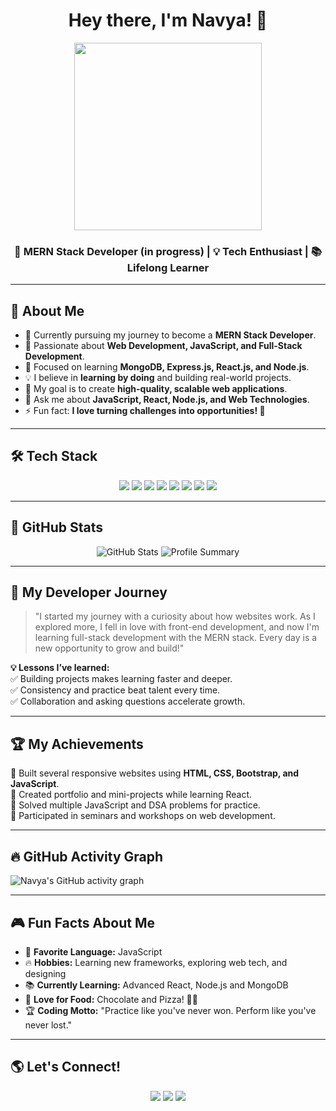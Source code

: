 <h1 align="center">Hey there, I'm Navya! 👋</h1>


 <p align="center">
  <img src="https://media1.giphy.com/media/v1.Y2lkPTc5MGI3NjExNm8xa2p1M2F1MmI0b3FpZTh5OG96Z3J0bXoyaWRrOHdhOGFrend2eSZlcD12MV9pbnRlcm5hbF9naWZfYnlfaWQmY3Q9Zw/scZPhLqaVOM1qG4lT9/giphy.gif" width="300" height="300">
</p>

<h3 align="center">🚀 MERN Stack Developer (in progress) | 💡 Tech Enthusiast | 📚 Lifelong Learner</h3>

---

## 🌟 **About Me**
- 🔭 Currently pursuing my journey to become a **MERN Stack Developer**.  
- 🌱 Passionate about **Web Development, JavaScript, and Full-Stack Development**.  
- 🚀 Focused on learning **MongoDB, Express.js, React.js, and Node.js**.  
- 💡 I believe in **learning by doing** and building real-world projects.  
- 🎯 My goal is to create **high-quality, scalable web applications**.  
- 💬 Ask me about **JavaScript, React, Node.js, and Web Technologies**.  
- ⚡ Fun fact: **I love turning challenges into opportunities! 🌟**  

---

## 🛠️ **Tech Stack**
<p align="center">
  <img src="https://img.shields.io/badge/Code-HTML5-orange?style=for-the-badge&logo=html5&logoColor=white">
  <img src="https://img.shields.io/badge/Code-CSS3-blue?style=for-the-badge&logo=css3&logoColor=white">
  <img src="https://img.shields.io/badge/Code-JavaScript-yellow?style=for-the-badge&logo=javascript&logoColor=black">
  <img src="https://img.shields.io/badge/Framework-React-blue?style=for-the-badge&logo=react">
  <img src="https://img.shields.io/badge/Backend-Node.js-green?style=for-the-badge&logo=node.js">
  <img src="https://img.shields.io/badge/Framework-Express.js-black?style=for-the-badge&logo=express&logoColor=white">
  <img src="https://img.shields.io/badge/Database-MongoDB-green?style=for-the-badge&logo=mongodb">
  <img src="https://img.shields.io/badge/Tools-Git-black?style=for-the-badge&logo=git">
</p>

---

## 🚀 GitHub Stats
<p align="center">
  <img src="https://github-readme-stats.vercel.app/api?username=Navya-shaji&show_icons=true&theme=tokyonight" alt="GitHub Stats">
  
  <img src="https://github-profile-summary-cards.vercel.app/api/cards/profile-details?username=Navya-shaji&theme=tokyonight" alt="Profile Summary">
</p>

---

## 🎯 **My Developer Journey**
> "I started my journey with a curiosity about how websites work. As I explored more, I fell in love with front-end development, and now I'm learning full-stack development with the MERN stack. Every day is a new opportunity to grow and build!"

**💡 Lessons I’ve learned:**  
✅ Building projects makes learning faster and deeper.  
✅ Consistency and practice beat talent every time.  
✅ Collaboration and asking questions accelerate growth.  

---

## 🏆 **My Achievements**
🎯 Built several responsive websites using **HTML, CSS, Bootstrap, and JavaScript**.  
🎯 Created portfolio and mini-projects while learning React.  
🎯 Solved multiple JavaScript and DSA problems for practice.  
🎯 Participated in seminars and workshops on web development.  

---

## 🔥 **GitHub Activity Graph**
![Navya's GitHub activity graph](https://github-readme-activity-graph.vercel.app/graph?username=Navya-shaji&theme=tokyo-night)

---

## 🎮 **Fun Facts About Me**
- 🎯 **Favorite Language:** JavaScript  
- 🔥 **Hobbies:** Learning new frameworks, exploring web tech, and designing  
- 📚 **Currently Learning:** Advanced React, Node.js and MongoDB  
- 🍕 **Love for Food:** Chocolate and Pizza! 🍕🍫  
- 🏆 **Coding Motto:** "Practice like you've never won. Perform like you've never lost."  

---

## 🌎 **Let's Connect!**
<p align="center">
  <a href="www.linkedin.com/in/navya-shaji-b3b81b325"><img src="https://img.shields.io/badge/LinkedIn-blue?style=for-the-badge&logo=linkedin"></a>
  <a href="mailto:your-navyacshaji12@gmail.com"><img src="https://img.shields.io/badge/Email-red?style=for-the-badge&logo=gmail&logoColor=white"></a>
  <a href="https://github.com/Navya-shaji"><img src="https://img.shields.io/badge/GitHub-black?style=for-the-badge&logo=github"></a>
</p>

